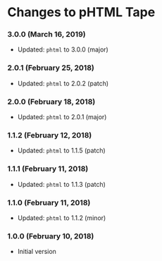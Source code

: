 # Changes to pHTML Tape

### 3.0.0 (March 16, 2019)

- Updated: `phtml` to 3.0.0 (major)

### 2.0.1 (February 25, 2018)

- Updated: `phtml` to 2.0.2 (patch)

### 2.0.0 (February 18, 2018)

- Updated: `phtml` to 2.0.1 (major)

### 1.1.2 (February 12, 2018)

- Updated: `phtml` to 1.1.5 (patch)

### 1.1.1 (February 11, 2018)

- Updated: `phtml` to 1.1.3 (patch)

### 1.1.0 (February 11, 2018)

- Updated: `phtml` to 1.1.2 (minor)

### 1.0.0 (February 10, 2018)

- Initial version
